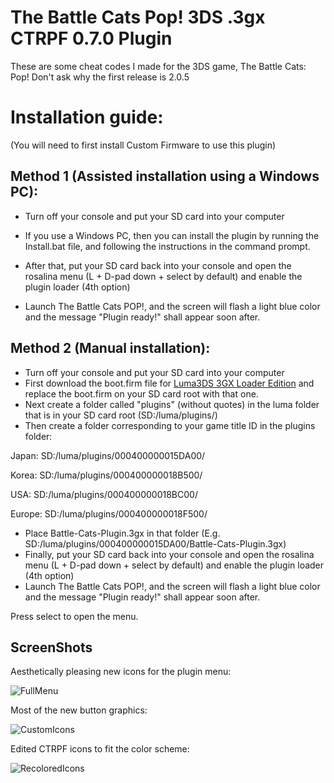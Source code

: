 # The Battle Cats Pop! 3DS .3gx CTRPF 0.7.0 Plugin

These are some cheat codes I made for the 3DS game, The Battle Cats: Pop!
Don't ask why the first release is 2.0.5

# Installation guide:
(You will need to first install Custom Firmware to use this plugin)

Method 1 (Assisted installation using a Windows PC):
---
- Turn off your console and put your SD card into your computer

- If you use a Windows PC, then you can install the plugin by running the Install.bat file, and following the instructions in the command prompt.
- After that, put your SD card back into your console and open the rosalina menu (L + D-pad down + select by default) and enable the plugin loader (4th option)
- Launch The Battle Cats POP!, and the screen will flash a light blue color and the message "Plugin ready!" shall appear soon after.

Method 2 (Manual installation):
---
- Turn off your console and put your SD card into your computer
- First download the boot.firm file for [Luma3DS 3GX Loader Edition](https://github.com/Nanquitas/Luma3DS/releases/latest) and
replace the boot.firm on your SD card root with that one.
- Next create a folder called "plugins" (without quotes) in the luma folder that is in your SD card root (SD:/luma/plugins/)
- Then create a folder corresponding to your game title ID in the plugins folder:

Japan: SD:/luma/plugins/000400000015DA00/

Korea: SD:/luma/plugins/000400000018B500/

USA: SD:/luma/plugins/000400000018BC00/

Europe: SD:/luma/plugins/000400000018F500/

- Place Battle-Cats-Plugin.3gx in that folder (E.g. SD:/luma/plugins/000400000015DA00/Battle-Cats-Plugin.3gx)
- Finally, put your SD card back into your console and open the rosalina menu (L + D-pad down + select by default) and enable the plugin loader (4th option)
- Launch The Battle Cats POP!, and the screen will flash a light blue color and the message "Plugin ready!" shall appear soon after.

Press select to open the menu.

ScreenShots
---

Aesthetically pleasing new icons for the plugin menu:

![FullMenu](https://user-images.githubusercontent.com/32585652/145265393-b119d858-df0a-4c4c-9b31-12967c1e1efc.png)

Most of the new button graphics:

![CustomIcons](https://user-images.githubusercontent.com/32585652/145265626-b4cfc42f-9343-4c07-89ae-a6d1d2daee78.png)

Edited CTRPF icons to fit the color scheme:

![RecoloredIcons](https://user-images.githubusercontent.com/32585652/145265643-9efd9263-cecf-4816-8767-8c77522a32e5.png)
